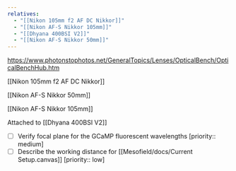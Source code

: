 ```yaml
---
relatives:
  - "[[Nikon 105mm f2 AF DC Nikkor]]"
  - "[[Nikon AF-S Nikkor 105mm]]"
  - "[[Dhyana 400BSI V2]]"
  - "[[Nikon AF-S Nikkor 50mm]]"
---
```


https://www.photonstophotos.net/GeneralTopics/Lenses/OpticalBench/OpticalBenchHub.htm

[[Nikon 105mm f2 AF DC Nikkor]]

[[Nikon AF-S Nikkor 50mm]]

[[Nikon AF-S Nikkor 105mm]]

Attached to [[Dhyana 400BSI V2]]

- [ ] Verify focal plane for the GCaMP fluorescent wavelengths  [priority:: medium]
- [ ] Describe the working distance for [[Mesofield/docs/Current Setup.canvas]]  [priority:: low]